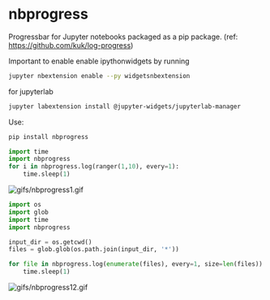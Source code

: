 # nbprogress

Progressbar for Jupyter notebooks packaged as a pip package. (ref: https://github.com/kuk/log-progress)

Important to enable enable ipythonwidgets by running
```sh
jupyter nbextension enable --py widgetsnbextension
```

for jupyterlab
```sh
jupyter labextension install @jupyter-widgets/jupyterlab-manager
```

Use:
```sh
pip install nbprogress
```
```Python
import time
import nbprogress
for i in nbprogress.log(ranger(1,10), every=1):
    time.sleep(1)
```
![gifs/nbprogress1.gif](gifs/nbprogress1.gif)

```Python
import os
import glob
import time
import nbprogress

input_dir = os.getcwd()
files = glob.glob(os.path.join(input_dir, '*'))

for file in nbprogress.log(enumerate(files), every=1, size=len(files)):
    time.sleep(1)
```
![gifs/nbprogress12.gif](gifs/nbprogress2.gif)